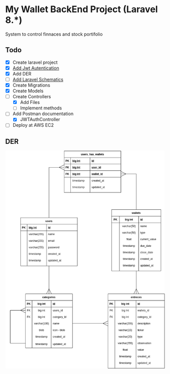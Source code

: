 # My Wallet BackEnd Project (Laravel 8.*)

System to control finnaces and stock portifolio

## Todo

- [x] Create laravel project
- [x] [Add Jwt Autentication](https://codezen.io/laravel-7-rest-api-using-jwt-authentication/)
- [x] Add DER
- [ ] [Add Laravel Schematics](https://github.com/mtolhuys/laravel-schematics)
- [x] Create Migrations
- [x] Create Models
- [ ] Create Controllers
  - [x] Add Files
  - [ ] Implement methods
- [ ] Add Postman documentation
  - [x] JWTAuthController
- [ ] Deploy at AWS EC2

## DER

![der](./public/my-wallet-der.png)
